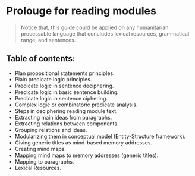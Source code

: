 # Prolouge for reading modules

> Notice that, this guide could be applied on any humanitarian processable language that concludes lexical resources, grammatical range, and sentences.

## Table of contents: 
* Plan propositional statements principles.
* Plain predicate logic principles.
* Predicate logic in sentence deciphering.
* Predicate logic in basic sentence building.
* Predicate logic in sentence ciphering.
* Complex logic or combinatoric predicate analysis.
* Steps in deciphering reading module text.
* Extracting main ideas from paragraphs.
* Extracting relations between components.
* Grouping relations and ideas.
* Modularizing them in conceptual model (Entity-Structure framework).
* Giving generic titles as mind-based memory addresses.
* Creating mind maps.
* Mapping mind maps to memory addresses (generic titles).
* Mapping to paragraphs.
* Lexical Resources.
